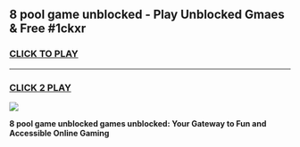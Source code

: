 
## 8 pool game unblocked - Play Unblocked Gmaes & Free #1ckxr
<h3>
<a href="https://news.freeplayer.one?title=8_pool_game_unblocked&ref=24F">CLICK TO PLAY</a></h3>
<hr>

<h3>
<a href="https://news.freeplayer.one?title=8_pool_game_unblocked&ref=24F">CLICK 2 PLAY</a>
  
</h3>

<a href="https://news.freeplayer.one?title=8_pool_game_unblocked&ref=24F/"><img src="https://clearcache.store/games.png"></a>


**8 pool game unblocked games unblocked: Your Gateway to Fun and Accessible Online Gaming**
